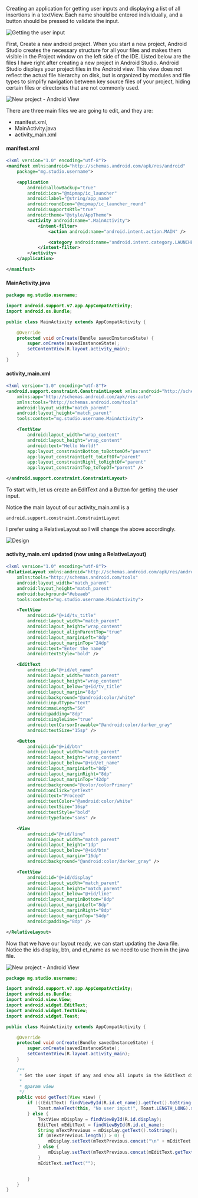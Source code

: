 Creating an application for getting user inputs and displaying a list of all insertions in a textView. Each name should be entered individually, and a button should be pressed to validate the input.

![Getting the user input](display/Intro_Getting_user_Input.gif)

First, Create a new android project. When you start a new project, Android Studio creates the necessary structure for all your files and makes them visible in the Project window on the left side of the IDE. Listed below are the files I have right after creating a new project in Android Studio. Android Studio displays your project files in the Android view. This view does not reflect the actual file hierarchy on disk, but is organized by modules and file types to simplify navigation between key source files of your project, hiding certain files or directories that are not commonly used. 


![New project - Android View](display/new_project.png)

There are three main files we are going to edit, and they are: 
- manifest.xml, 
- MainActivity.java
- activity_main.xml

#### manifest.xml

```xml
<?xml version="1.0" encoding="utf-8"?>
<manifest xmlns:android="http://schemas.android.com/apk/res/android"
    package="mg.studio.username">

    <application
        android:allowBackup="true"
        android:icon="@mipmap/ic_launcher"
        android:label="@string/app_name"
        android:roundIcon="@mipmap/ic_launcher_round"
        android:supportsRtl="true"
        android:theme="@style/AppTheme">
        <activity android:name=".MainActivity">
            <intent-filter>
                <action android:name="android.intent.action.MAIN" />

                <category android:name="android.intent.category.LAUNCHER" />
            </intent-filter>
        </activity>
    </application>

</manifest>
```

#### MainActivity.java

```Java
package mg.studio.username;

import android.support.v7.app.AppCompatActivity;
import android.os.Bundle;

public class MainActivity extends AppCompatActivity {

    @Override
    protected void onCreate(Bundle savedInstanceState) {
        super.onCreate(savedInstanceState);
        setContentView(R.layout.activity_main);
    }
}

```

#### activity_main.xml


```xml
<?xml version="1.0" encoding="utf-8"?>
<android.support.constraint.ConstraintLayout xmlns:android="http://schemas.android.com/apk/res/android"
    xmlns:app="http://schemas.android.com/apk/res-auto"
    xmlns:tools="http://schemas.android.com/tools"
    android:layout_width="match_parent"
    android:layout_height="match_parent"
    tools:context="mg.studio.username.MainActivity">

    <TextView
        android:layout_width="wrap_content"
        android:layout_height="wrap_content"
        android:text="Hello World!"
        app:layout_constraintBottom_toBottomOf="parent"
        app:layout_constraintLeft_toLeftOf="parent"
        app:layout_constraintRight_toRightOf="parent"
        app:layout_constraintTop_toTopOf="parent" />

</android.support.constraint.ConstraintLayout>

```

To start with, let us create an EditText and a Button for getting the user input.

Notice the main layout of our activity_main.xml is a 
```
android.support.constraint.ConstraintLayout
```
I prefer using a RelativeLayout so I will change the above accordingly.

![Design](display/main.gif)

#### activity_main.xml updated (now using a RelativeLayout)

```xml
<?xml version="1.0" encoding="utf-8"?>
<RelativeLayout xmlns:android="http://schemas.android.com/apk/res/android"
    xmlns:tools="http://schemas.android.com/tools"
    android:layout_width="match_parent"
    android:layout_height="match_parent"
    android:background="#ebeaeb"
    tools:context="mg.studio.username.MainActivity">

    <TextView
        android:id="@+id/tv_title"
        android:layout_width="match_parent"
        android:layout_height="wrap_content"
        android:layout_alignParentTop="true"
        android:layout_marginLeft="8dp"
        android:layout_marginTop="24dp"
        android:text="Enter the name"
        android:textStyle="bold" />

    <EditText
        android:id="@+id/et_name"
        android:layout_width="match_parent"
        android:layout_height="wrap_content"
        android:layout_below="@+id/tv_title"
        android:layout_margin="8dp"
        android:background="@android:color/white"
        android:inputType="text"
        android:maxLength="50"
        android:padding="8dp"
        android:singleLine="true"
        android:textCursorDrawable="@android:color/darker_gray"
        android:textSize="15sp" />

    <Button
        android:id="@+id/btn"
        android:layout_width="match_parent"
        android:layout_height="wrap_content"
        android:layout_below="@+id/et_name"
        android:layout_marginLeft="8dp"
        android:layout_marginRight="8dp"
        android:layout_marginTop="42dp"
        android:background="@color/colorPrimary"
        android:onClick="getText"
        android:text="Proceed"
        android:textColor="@android:color/white"
        android:textSize="16sp"
        android:textStyle="bold"
        android:typeface="sans" />

    <View
        android:id="@+id/line"
        android:layout_width="match_parent"
        android:layout_height="1dp"
        android:layout_below="@+id/btn"
        android:layout_margin="16dp"
        android:background="@android:color/darker_gray" />

    <TextView
        android:id="@+id/display"
        android:layout_width="match_parent"
        android:layout_height="match_parent"
        android:layout_below="@+id/line"
        android:layout_marginBottom="8dp"
        android:layout_marginLeft="8dp"
        android:layout_marginRight="8dp"
        android:layout_marginTop="54dp"
        android:padding="8dp" />

</RelativeLayout>


```
Now that we have our layout ready, we can start updating the Java file. Notice the ids display, btn, and et_name as we need to use them in the java file.

![New project - Android View](display/insert.gif)

```Java
package mg.studio.username;

import android.support.v7.app.AppCompatActivity;
import android.os.Bundle;
import android.view.View;
import android.widget.EditText;
import android.widget.TextView;
import android.widget.Toast;

public class MainActivity extends AppCompatActivity {

    @Override
    protected void onCreate(Bundle savedInstanceState) {
        super.onCreate(savedInstanceState);
        setContentView(R.layout.activity_main);
    }

    /**
     * Get the user input if any and show all inputs in the EditText display
     *
     * @param view
     */
    public void getText(View view) {
        if (((EditText) findViewById(R.id.et_name)).getText().toString().length() < 1) {
            Toast.makeText(this, "No user input!", Toast.LENGTH_LONG).show();
        } else {
            TextView mDisplay = findViewById(R.id.display);
            EditText mEditText = findViewById(R.id.et_name);
            String mTextPrevious = mDisplay.getText().toString();
            if (mTextPrevious.length() > 0) {
                mDisplay.setText(mTextPrevious.concat("\n" + mEditText.getText().toString()));
            } else {
                mDisplay.setText(mTextPrevious.concat(mEditText.getText().toString()));
            }
            mEditText.setText("");


        }
    }
}

```